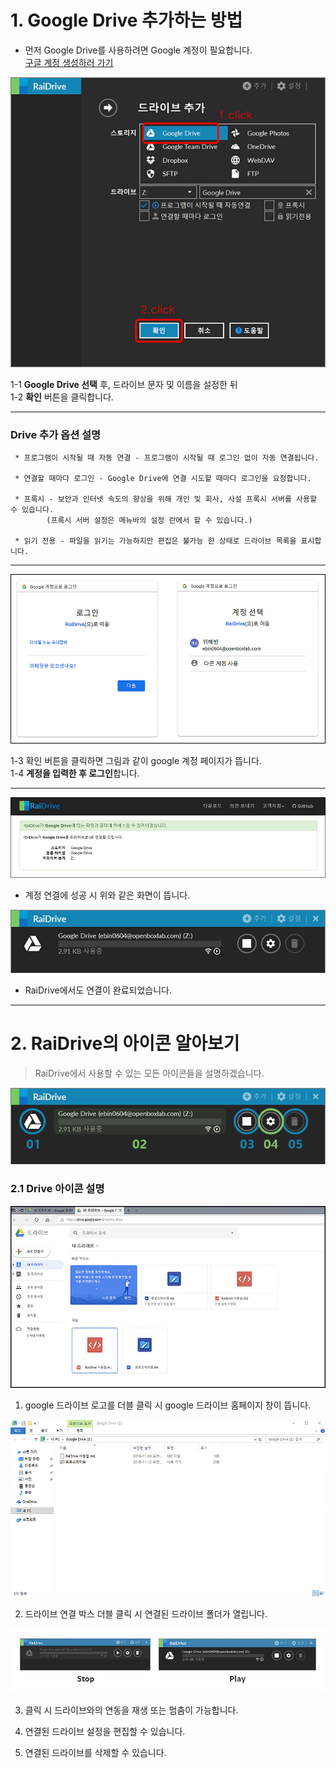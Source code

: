 # 1. Google Drive 추가하는 방법

- 먼저 Google Drive를 사용하려면 Google 계정이 필요합니다.  
[구글 계정 생성하러 가기](https://support.google.com/accounts/answer/27441?hl=ko&ref_topic=3382296)

![plus_red](/plus_red.jpg?raw=true)

1-1  **Google Drive 선택** 후, 드라이브 문자 및 이름을 설정한 뒤  
1-2  **확인** 버튼을 클릭합니다.

---
###  Drive 추가 옵션 설명

~~~
 * 프로그램이 시작될 때 자동 연결 - 프로그램이 시작될 때 로그인 없이 자동 연결됩니다.

 * 연결할 때마다 로그인 - Google Drive에 연결 시도할 때마다 로그인을 요청합니다.

 * 프록시 - 보안과 인터넷 속도의 향상을 위해 개인 및 회사, 사설 프록시 서버를 사용할 수 있습니다. 
        (프록시 서버 설정은 메뉴바의 설정 란에서 할 수 있습니다.)

 * 읽기 전용 - 파일을 읽기는 가능하지만 편집은 불가능 한 상태로 드라이브 목록을 표시합니다.
 ~~~
 ---
 
 ![google_log](/goolge_log.jpg?raw=true)  

1-3  확인 버튼을 클릭하면 그림과 같이 google 계정 페이지가 뜹니다.   
1-4  **계정을 입력한 후 로그인**합니다.

---

![drive01](/drive01.jpg?raw=true)

- 계정 연결에 성공 시 위와 같은 화면이 뜹니다.  


![google_drive01](/google_drive01.jpg?raw=true)

- RaiDrive에서도 연결이 완료되었습니다.  


---

# 2. RaiDrive의 아이콘 알아보기

> RaiDrive에서 사용할 수 있는 모든 아이콘들을 설명하겠습니다.

![google02](/google02.png?raw=true)

### 2.1 Drive 아이콘 설명

![google04](/google04.jpg?raw=true)

 1. google 드라이브 로고를 더블 클릭 시 google 드라이브 홈페이지 창이 뜹니다.  

![google_drive05](/google_drive05.jpg?raw=true)

 2. 드라이브 연결 박스 더블 클릭 시 연결된 드라이브 폴더가 열립니다.  
 
 ![google_drive06](/google_drive06.jpg?raw=true)

 3. 클릭 시 드라이브와의 연동을 재생 또는 멈춤이 가능합니다.  

 4. 연결된 드라이브 설정을 편집할 수 있습니다.  

 5. 연결된 드라이브를 삭제할 수 있습니다.  


